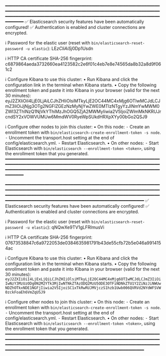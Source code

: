 
━━━━━━━━━━━━━━━━━━━━━━━━━━━━━━━━━━━━━━━━━━━━━━━━━━━━━━━━━━━━━━━━━━━━━━━━━━━━━━━━━━━━━━━━━━━━━━━━━━━━━━━━━━━━━━━━━━━━━━━━━━━━━━━━━━━━━━━━━━━━━━━━━━━━━━━━━━━━━━━━━━━━━━━━━━━━━━━━━━━━━━━━
✅ Elasticsearch security features have been automatically configured!
✅ Authentication is enabled and cluster connections are encrypted.

ℹ️  Password for the elastic user (reset with `bin/elasticsearch-reset-password -u elastic`):
LE*zCliAiSj*0Dp1Usdn

ℹ️  HTTP CA certificate SHA-256 fingerprint:
c6879864aeda3732660ea4123582c2e6f01c4eb7e8e74565da8b32a8d9f061c2

ℹ️  Configure Kibana to use this cluster:
• Run Kibana and click the configuration link in the terminal when Kibana starts.
• Copy the following enrollment token and paste it into Kibana in your browser (valid for the next 30 minutes):
eyJ2ZXIiOiI4LjE0LjAiLCJhZHIiOlsiMTkyLjE2OC44MC4xMjg6OTIwMCJdLCJmZ3IiOiJjNjg3OTg2NGFlZGEzNzMyNjYwZWE0MTIzNTgyYzJlNmYwMWM0ZWI3ZThlNzQ1NjVkYThiMzJhOGQ5ZjA2MWMyIiwia2V5IjoiZWlmMkNKRUJrcndSY2xVOWVUMUw6MmdWV0RyeWpSUkdHRXpXYy00bGo2QSJ9

ℹ️  Configure other nodes to join this cluster:
• On this node:
⁃ Create an enrollment token with `bin/elasticsearch-create-enrollment-token -s node`.
⁃ Uncomment the transport.host setting at the end of config/elasticsearch.yml.
⁃ Restart Elasticsearch.
• On other nodes:
⁃ Start Elasticsearch with `bin/elasticsearch --enrollment-token <token>`, using the enrollment token that you generated.
━━━━━━━━━━━━━━━━━━━━━━━━━━━━━━━━━━━━━━━━━━━━━━━━━━━━━━━━━━━━━━━━━━━━━━━━━━━━━━━━━━━━━━━━━━━━━━━━━━━━━━━━━━━━━━━━━━━━━━━━━━━━━━━━━━━━━━━━━━━━━━━━━━━━━━━━━━━━━━━━━━━━━━━━━━━━━━━━━━━━━━━━



━━━━━━━━━━━━━━━━━━━━━━━━━━━━━━━━━━━━━━━━━━━━━━━━━━━━━━━━━━━━━━━━━━━━━━━━━━━━━━━━━━━━━━━━━━━━━━━━━━━━━━━━━━━━━━━━━━━━━━━━━━━━━━━━━━━━━━━━━━━━━━━━━━━━━━━━━━━━━━━━━━━━━━━━━━━━━━━━━━━━━━━━━━━━━━━━━━━━━━━━━━━━━━━━━━━━━━━━━━━━━━━━━━━━━━
✅ Elasticsearch security features have been automatically configured!
✅ Authentication is enabled and cluster connections are encrypted.

ℹ️  Password for the elastic user (reset with `bin/elasticsearch-reset-password -u elastic`):
qNQwXe9TV1gLFRImusVi

ℹ️  HTTP CA certificate SHA-256 fingerprint:
07673538847c6a9722053de0384635981791b43de55cfb72b5e046a9914154ac

ℹ️  Configure Kibana to use this cluster:
• Run Kibana and click the configuration link in the terminal when Kibana starts.
• Copy the following enrollment token and paste it into Kibana in your browser (valid for the next 30 minutes):
`eyJ2ZXIiOiI4LjExLjQiLCJhZHIiOlsiMTkyLjE2OC44MC4xMjg6OTIwMCJdLCJmZ3IiOiIwNzY3MzUzODg0N2M2YTk3MjIwNTNkZTAzODQ2MzU5ODE3OTFiNDNkZTU1Y2ZiNzJiNWUwNDZhOTkxNDE1NGFjIiwia2V5IjoiSC1xTkRwRUJMVjczS1hzb1Uwb006QVRVd2NYdWFSVW0zckFoaEh6VmZqUSJ9`

ℹ️  Configure other nodes to join this cluster:
• On this node:
⁃ Create an enrollment token with `bin/elasticsearch-create-enrollment-token -s node`.
⁃ Uncomment the transport.host setting at the end of config/elasticsearch.yml.
⁃ Restart Elasticsearch.
• On other nodes:
⁃ Start Elasticsearch with `bin/elasticsearch --enrollment-token <token>`, using the enrollment token that you generated.
━━━━━━━━━━━━━━━━━━━━━━━━━━━━━━━━━━━━━━━━━━━━━━━━━━━━━━━━━━━━━━━━━━━━━━━━━━━━━━━━━━━━━━━━━━━━━━━━━━━━━━━━━━━━━━━━━━━━━━━━━━━━━━━━━━━━━━━━━━━━━━━━━━━━━━━━━━━━━━━━━━━━━━━━━━━━━━━━━━━━━━━━━━━━━━━━━━━━━━━━━━━━━━━━━━━━━━━━━━━━━━━━━━━━━━

